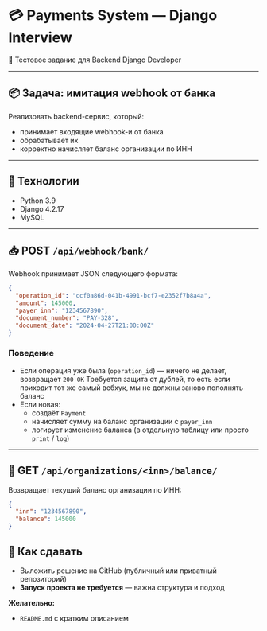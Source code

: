 # 💳 Payments System — Django Interview

🧪 Тестовое задание для Backend Django Developer

---

## 📦 Задача: имитация webhook от банка

Реализовать backend-сервис, который:

- принимает входящие webhook-и от банка
- обрабатывает их
- корректно начисляет баланс организации по ИНН

---

## 🔧 Технологии

- Python 3.9  
- Django 4.2.17  
- MySQL

---

## 📥 POST `/api/webhook/bank/`

Webhook принимает JSON следующего формата:

```json
{
  "operation_id": "ccf0a86d-041b-4991-bcf7-e2352f7b8a4a",
  "amount": 145000,
  "payer_inn": "1234567890",
  "document_number": "PAY-328",
  "document_date": "2024-04-27T21:00:00Z"
}

```
### Поведение

- Если операция уже была (`operation_id`) — ничего не делает, возвращает `200 OK`
Требуется защита от дублей, то есть если приходит тот же самый вебхук, мы не должны заново пополнять баланс
- Если новая:
  - создаёт `Payment`
  - начисляет сумму на баланс организации с `payer_inn`
  - логирует изменение баланса (в отдельную таблицу или просто `print` / `log`)

---

## 🧾 GET `/api/organizations/<inn>/balance/`

Возвращает текущий баланс организации по ИНН:

```json
{
  "inn": "1234567890",
  "balance": 145000
}

```
## 🚀 Как сдавать

- Выложить решение на GitHub (публичный или приватный репозиторий)
- **Запуск проекта не требуется** — важна структура и подход

**Желательно:**

- `README.md` с кратким описанием
